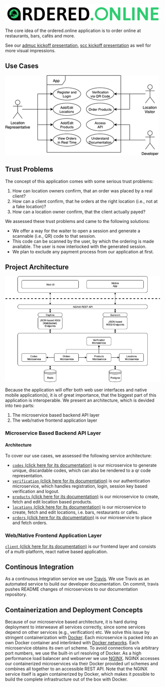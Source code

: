![header icon](/assets/header-dark-background.jpg)

The core idea of the ordered.online application is to order online at restaurants, bars, cafés and more.

See our [admuc kickoff presentation](/kickoff-admuc.html), [scc kickoff presentation](/kickoff-scc.html) as well for more visual impressions.

## Use Cases
![use case diagram](/assets/use-cases.png)

## Trust Problems

The concept of this application comes with some serious trust problems:
1. How can location owners confirm, that an order was placed by a real client?
2. How can a client confirm, that he orders at the right location (i.e., not at a fake location)?
3. How can a location owner confirm, that the client actually payed?

We assessed these trust problems and came to the following solutions:
- We offer a way for the waiter to open a session and generate a scannable (i.e., QR) code to that session.
- This code can be scanned by the user, by which the ordering is made available. The user is now interlocked with the generated session.
- We plan to exclude any payment process from our application at first.

## Project Architecture

![architecture](/assets/project-architecture.png)

Because the application will offer both web user interfaces and native mobile application(s), it is of great importance, that the biggest part of this application is interoperable.
We present an architecture, which is devided into two parts:
1. The microservice based backend API layer
2. The web/native frontend application layer

### Microservice Based Backend API Layer

#### Architecture

To cover our use cases, we assessed the following service architecture:
- [`codes` (click here for its documentation)](codes.md) is our microservice to generate unique, discardable codes, which can also be rendered to a qr code representation.
- [`verification` (click here for its documentation)](verification.md) is our authentication microservice, which handles registration, login, session key based verification and logout.
- [`products` (click here for its documentation)](products.md) is our microservice to create, fetch and edit location based products.
- [`locations` (click here for its documentation)](locations.md) is our microservice to create, fetch and edit locations, i.e. bars, restaurants or cafes.
- [`orders` (click here for its documentation)](orders.md) is our microservice to place and fetch orders.

### Web/Native Frontend Application Layer

[`client` (click here for its documentation)](client.md) is our frontend layer and consists of a multi-platform, react native based application.


## Continous Integration

As a continuous integration service we use [Travis](https://travis-ci.org/). 
We use Travis as an automated service to build our developer documentation. On commit, travis pushes README changes of microservices to our documentation repository.


## Containerization and Deployment Concepts

Because of our microservice based architecture, it is hard during deployment to interweave all services correctly, since some services depend on other services (e.g., verification) etc. We solve this issue by stringent containerization with [Docker](https://docs.docker.com/). 
Each microservice is packed into an own Docker container and interlinked with [Docker networks](https://docs.docker.com/network/). Each microservice obtains its own url scheme. To avoid connections via arbitrary port numbers, we use the built-in url resolving of Docker.
As a high performance load balancer and webserver we use [NGINX](https://www.nginx.com/). NGINX accesses our containerized microservices via their Docker provided url schemes and combines all together to an accessible REST API. Note that the NGINX service itself is again containerized by Docker, which makes it possible to build the complete infrastructure out of the box with Docker.

